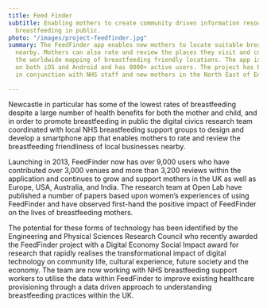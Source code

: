 ```yaml
---
title: Feed Finder
subtitle: Enabling mothers to create community driven information resource around
  breastfeeding in public.
photo: "/images/project-feedfinder.jpg"
summary: The FeedFinder app enables new mothers to locate suitable breastfeeding locations
  nearby. Mothers can also rate and review the places they visit and contribute to
  the worldwide mapping of breastfeeding friendly locations. The app is available
  on both iOS and Android and has 8000+ active users. The project has been developed
  in conjunction with NHS staff and new mothers in the North East of England.

---
```

Newcastle in particular has some of the lowest rates of breastfeeding despite a large number of health benefits for both the mother and child, and in order to promote breastfeeding in public the digital civics research team coordinated with local NHS breastfeeding support groups to design and develop a smartphone app that enables mothers to rate and review the breastfeeding friendliness of local businesses nearby.

Launching in 2013, FeedFinder now has over 9,000 users who have contributed over 3,000 venues and more than 3,200 reviews within the application and continues to grow and support mothers in the UK as well as Europe, USA, Australia, and India. The research team at Open Lab have published a number of papers based upon women’s experiences of using FeedFinder and have observed first-hand the positive impact of FeedFinder on the lives of breastfeeding mothers.

The potential for these forms of technology has been identified by the Engineering and Physical Sciences Research Council who recently awarded the FeedFinder project with a Digital Economy Social Impact award for research that rapidly realises the transformational impact of digital technology on community life, cultural experience, future society and the economy. The team are now working with NHS breastfeeding support workers to utilise the data within FeedFinder to improve existing healthcare provisioning through a data driven approach to understanding breastfeeding practices within the UK.